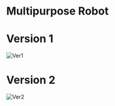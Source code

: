 
# Multipurpose Robot
<h1>Version 1</h1>
<img src="https://user-images.githubusercontent.com/24839790/118393925-3ad33280-b65f-11eb-9cf7-6818a5856a08.jpeg" alt="Ver1">
<h1>Version 2</h1>
<img src="https://user-images.githubusercontent.com/24839790/118393873-fcd60e80-b65e-11eb-9897-25209e2eb5ce.jpeg" alt="Ver2">
